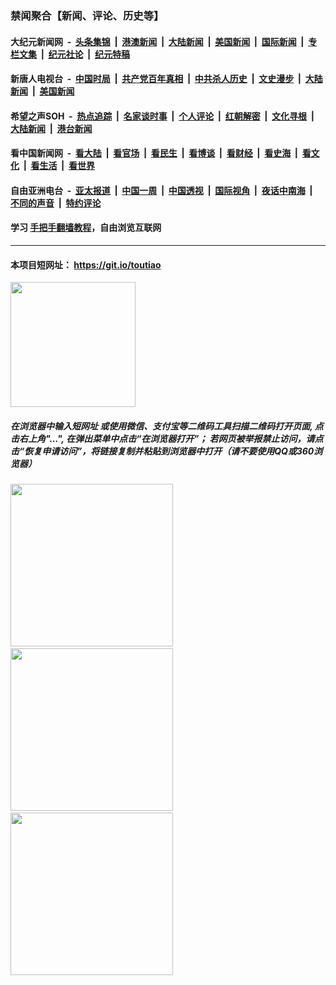 ### 禁闻聚合【新闻、评论、历史等】

#### 大纪元新闻网 &nbsp;-&nbsp; [头条集锦](indexes/E头条集锦.md?t=02062044) &nbsp;|&nbsp; [港澳新闻](indexes/E港澳新闻.md?t=02062044)  &nbsp;|&nbsp; [大陆新闻](indexes/E大陆新闻.md?t=02062044) &nbsp;|&nbsp; [美国新闻](indexes/E美国新闻.md?t=02062044) &nbsp;|&nbsp; [国际新闻](indexes/E国际新闻.md?t=02062044) &nbsp;|&nbsp; [专栏文集](indexes/E专栏文集.md?t=02062044) &nbsp;|&nbsp; [纪元社论](indexes/E纪元社论.md?t=02062044) &nbsp;|&nbsp; [纪元特稿](indexes/E纪元特稿.md?t=02062044) 

#### 新唐人电视台 &nbsp;-&nbsp; [中国时局](indexes/N中国时局.md?t=02062044) &nbsp;|&nbsp; [共产党百年真相](indexes/N共产党百年真相.md?t=02062044) &nbsp;|&nbsp; [中共杀人历史](indexes/N中共杀人历史.md?t=02062044) &nbsp;|&nbsp; [文史漫步](indexes/N文史漫步.md?t=02062044) &nbsp;|&nbsp; [大陆新闻](indexes/N大陆新闻.md?t=02062044) &nbsp;|&nbsp; [美国新闻](indexes/N美国新闻.md?t=02062044)

#### 希望之声SOH &nbsp;-&nbsp; [热点追踪](indexes/H热点追踪.md?t=02062044) &nbsp;|&nbsp; [名家谈时事](indexes/H名家谈时事.md?t=02062044) &nbsp;|&nbsp; [个人评论](indexes/H个人评论.md?t=02062044)  &nbsp;|&nbsp; [红朝解密](indexes/H红朝解密.md?t=02062044) &nbsp;|&nbsp; [文化寻根](indexes/H文化寻根.md?t=02062044) &nbsp;|&nbsp; [大陆新闻](indexes/H大陆新闻.md?t=02062044) &nbsp;|&nbsp; [港台新闻](indexes/H港台新闻.md?t=02062044)

#### 看中国新闻网 &nbsp;-&nbsp; [看大陆](indexes/S看大陆.md?t=02062044) &nbsp;|&nbsp; [看官场](indexes/S看官场.md?t=02062044) &nbsp;|&nbsp; [看民生](indexes/S看民生.md?t=02062044)  &nbsp;|&nbsp; [看博谈](indexes/S看博谈.md?t=02062044) &nbsp;|&nbsp; [看财经](indexes/S看财经.md?t=02062044) &nbsp;|&nbsp; [看史海](indexes/S看史海.md?t=02062044) &nbsp;|&nbsp; [看文化](indexes/S看文化.md?t=02062044) &nbsp;|&nbsp; [看生活](indexes/S看生活.md?t=02062044) &nbsp;|&nbsp; [看世界](indexes/S看世界.md?t=02062044)

#### 自由亚洲电台 &nbsp;-&nbsp; [亚太报道](indexes/R亚太报道.md?t=02062044) &nbsp;|&nbsp; [中国一周](indexes/R中国一周.md?t=02062044) &nbsp;|&nbsp; [中国透视](indexes/R中国透视.md?t=02062044)  &nbsp;|&nbsp; [国际视角](indexes/R国际视角.md?t=02062044) &nbsp;|&nbsp; [夜话中南海](indexes/R夜话中南海.md?t=02062044) &nbsp;|&nbsp; [不同的声音](indexes/R不同的声音.md?t=02062044) &nbsp;|&nbsp; [特约评论](indexes/R特约评论.md?t=02062044)

#### 学习 [手把手翻墙教程](https://github.com/gfw-breaker/guides/wiki)，自由浏览互联网

----

#### 本项目短网址： https://git.io/toutiao
<img src="https://raw.githubusercontent.com/gfw-breaker/banned-news/master/scripts/img/qr.png" width="200px"/>  

##### 在浏览器中输入短网址 或使用微信、支付宝等二维码工具扫描二维码打开页面, 点击右上角"...", 在弹出菜单中点击“在浏览器打开”； 若网页被举报禁止访问，请点击“恢复申请访问”，将链接复制并粘贴到浏览器中打开（请不要使用QQ或360浏览器）

<img src="https://raw.githubusercontent.com/gfw-breaker/banned-news/master/scripts/img/1.png" width="260px"/> &nbsp; <img src="https://raw.githubusercontent.com/gfw-breaker/banned-news/master/scripts/img/2.png" width="260px"/> &nbsp; <img src="https://raw.githubusercontent.com/gfw-breaker/banned-news/master/scripts/img/3.png" width="260px"/>
